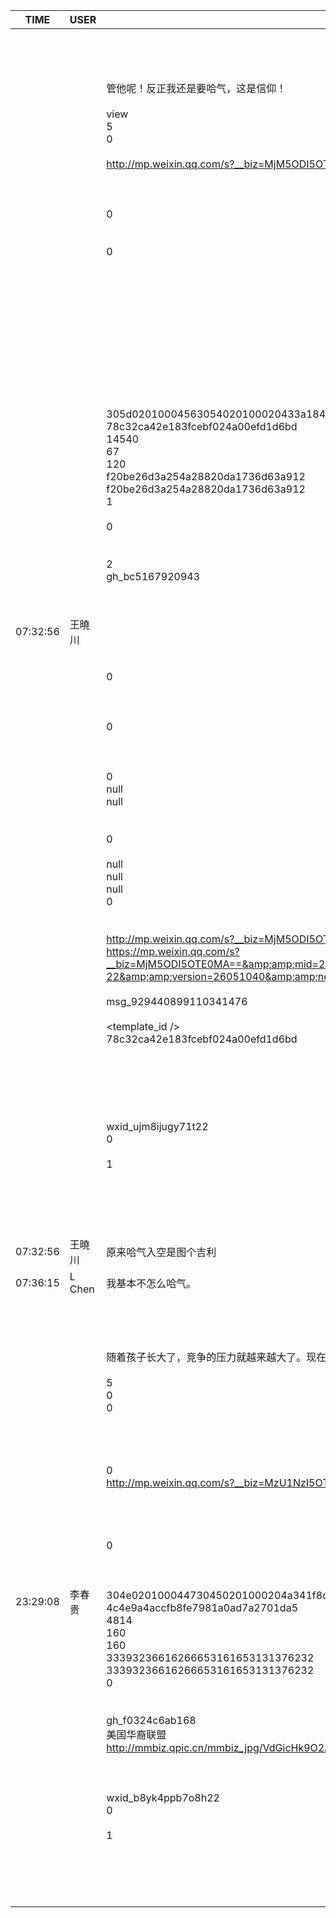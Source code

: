 TIME | USER | MESSAGE
--- | --- | ---
07:32:56 | 王曉川 | <?xml version="1.0"?><br/><msg><br/>	<appmsg appid="" sdkver="0"><br/>		<title>投纸飞机前的“哈气”有什么用？多年的疑问终于得到中国工程院院士的解答了！想不到啊……</title><br/>		<des>管他呢！反正我还是要哈气，这是信仰！</des><br/>		<username /><br/>		<action>view</action><br/>		<type>5</type><br/>		<showtype>0</showtype><br/>		<content /><br/>		<url>http://mp.weixin.qq.com/s?__biz=MjM5ODI5OTE0MA==&amp;amp;mid=2651569321&amp;amp;idx=2&amp;amp;sn=3b6ca3c64fbc37b1170a7c1110125360&amp;amp;chksm=bd33cfc28a4446d494bcb441843b7bb35696ed23d9838038dd7aac5cccee1e730f17480d7cf7&amp;amp;mpshare=1&amp;amp;scene=1&amp;amp;srcid=1208ctlwcN08w9szJjVYpWi3#rd</url><br/>		<lowurl /><br/>		<dataurl /><br/>		<lowdataurl /><br/>		<contentattr>0</contentattr><br/>		<streamvideo><br/>			<streamvideourl /><br/>			<streamvideototaltime>0</streamvideototaltime><br/>			<streamvideotitle /><br/>			<streamvideowording /><br/>			<streamvideoweburl /><br/>			<streamvideothumburl /><br/>			<streamvideoaduxinfo /><br/>			<streamvideopublishid /><br/>		</streamvideo><br/>		<canvasPageItem><br/>			<canvasPageXml><![CDATA[]]></canvasPageXml><br/>		</canvasPageItem><br/>		<appattach><br/>			<attachid /><br/>			<cdnthumburl>305d02010004563054020100020433a184fe020310d95f020421c1cdcb02045a2a9487042f6175706170706d73675f316361623264303861323639633838345f313531323733393937343236375f3131333337340204010c00030201000400</cdnthumburl><br/>			<cdnthumbmd5>78c32ca42e183fcebf024a00efd1d6bd</cdnthumbmd5><br/>			<cdnthumblength>14540</cdnthumblength><br/>			<cdnthumbheight>67</cdnthumbheight><br/>			<cdnthumbwidth>120</cdnthumbwidth><br/>			<cdnthumbaeskey>f20be26d3a254a28820da1736d63a912</cdnthumbaeskey><br/>			<aeskey>f20be26d3a254a28820da1736d63a912</aeskey><br/>			<encryver>1</encryver><br/>			<fileext /><br/>			<islargefilemsg>0</islargefilemsg><br/>		</appattach><br/>		<extinfo /><br/>		<androidsource>2</androidsource><br/>		<sourceusername>gh_bc5167920943</sourceusername><br/>		<sourcedisplayname /><br/>		<commenturl /><br/>		<thumburl /><br/>		<mediatagname /><br/>		<messageaction><![CDATA[]]></messageaction><br/>		<messageext><![CDATA[]]></messageext><br/>		<emoticongift><br/>			<packageflag>0</packageflag><br/>			<packageid /><br/>		</emoticongift><br/>		<emoticonshared><br/>			<packageflag>0</packageflag><br/>			<packageid /><br/>		</emoticonshared><br/>		<designershared><br/>			<designeruin>0</designeruin><br/>			<designername>null</designername><br/>			<designerrediretcturl>null</designerrediretcturl><br/>		</designershared><br/>		<emotionpageshared><br/>			<tid>0</tid><br/>			<title>null</title><br/>			<desc>null</desc><br/>			<iconUrl>null</iconUrl><br/>			<secondUrl>null</secondUrl><br/>			<pageType>0</pageType><br/>		</emotionpageshared><br/>		<webviewshared><br/>			<shareUrlOriginal>http://mp.weixin.qq.com/s?__biz=MjM5ODI5OTE0MA==&amp;amp;mid=2651569321&amp;amp;idx=2&amp;amp;sn=3b6ca3c64fbc37b1170a7c1110125360&amp;amp;chksm=bd33cfc28a4446d494bcb441843b7bb35696ed23d9838038dd7aac5cccee1e730f17480d7cf7&amp;amp;mpshare=1&amp;amp;scene=1&amp;amp;srcid=1208ctlwcN08w9szJjVYpWi3&amp;amp;from=groupmessage#rd</shareUrlOriginal><br/>			<shareUrlOpen>https://mp.weixin.qq.com/s?__biz=MjM5ODI5OTE0MA==&amp;amp;mid=2651569321&amp;amp;idx=2&amp;amp;sn=3b6ca3c64fbc37b1170a7c1110125360&amp;amp;chksm=bd33cfc28a4446d494bcb441843b7bb35696ed23d9838038dd7aac5cccee1e730f17480d7cf7&amp;amp;mpshare=1&amp;amp;scene=1&amp;amp;srcid=1208ctlwcN08w9szJjVYpWi3&amp;amp;from=groupmessage&amp;amp;ascene=1&amp;amp;devicetype=android-22&amp;amp;version=26051040&amp;amp;nettype=WIFI&amp;amp;abtest_cookie=AwABAAoADAANAAgAI4geAE%2BIHgBiiB4Ad4geAIGIHgD8iB4AEIkeAPGJHgABAMOJHgA%3D&amp;amp;pass_ticket=6s5f%2FRDjHbjCmDUv%2BiF4mTsgfsfZZgmxIkLqURsq8wiPRICHHLtaXVqPPKStJNsP&amp;amp;wx_header=1</shareUrlOpen><br/>			<jsAppId /><br/>			<publisherId>msg_929440899110341476</publisherId><br/>		</webviewshared><br/>		<template_id /><br/>		<md5>78c32ca42e183fcebf024a00efd1d6bd</md5><br/>		<weappinfo><br/>			<username /><br/>			<appid /><br/>		</weappinfo><br/>		<statextstr /><br/>	</appmsg><br/>	<fromusername>wxid_ujm8ijugy71t22</fromusername><br/>	<scene>0</scene><br/>	<appinfo><br/>		<version>1</version><br/>		<appname></appname><br/>	</appinfo><br/>	<commenturl></commenturl><br/></msg><br/><br/>
07:32:56 | 王曉川 | 原来哈气入空是图个吉利
07:36:15 | L Chen | 我基本不怎么哈气。
23:29:08 | 李春贵 | <?xml version="1.0"?><br/><msg><br/>	<appmsg appid="" sdkver="0"><br/>		<title>培养男子汉（四）天生我才必有用</title><br/>		<des>随着孩子长大了，竞争的压力就越来越大了。现在，孩子的青春时期的压力已经变得有些过分了。我在《老钱：浅议“</des><br/>		<action /><br/>		<type>5</type><br/>		<showtype>0</showtype><br/>		<soundtype>0</soundtype><br/>		<mediatagname /><br/>		<messageext /><br/>		<messageaction /><br/>		<content /><br/>		<contentattr>0</contentattr><br/>		<url>http://mp.weixin.qq.com/s?__biz=MzU1NzI5OTUxOA==&amp;amp;mid=2247483887&amp;amp;idx=1&amp;amp;sn=f7616904611ae81ef489d1c68dc9962b&amp;amp;chksm=fc36a3becb412aa8e2a926cb908f00ed9ca06e90c0e07cd1b188647abbe5cf24faa90fae83b1&amp;amp;mpshare=1&amp;amp;scene=1&amp;amp;srcid=1209ZiWFT8FW31pewJnyHt1H#rd</url><br/>		<lowurl /><br/>		<dataurl /><br/>		<lowdataurl /><br/>		<appattach><br/>			<totallen>0</totallen><br/>			<attachid /><br/>			<emoticonmd5 /><br/>			<fileext /><br/>			<cdnthumburl>304e020100044730450201000204a341f8d2020310d95f020430c1cdcb02045a2b29310420777869645f7371666a71716a626a636370313233385f313531323737383033320204010c00030201000400</cdnthumburl><br/>			<cdnthumbmd5>4c4e9a4accfb8fe7981a0ad7a2701da5</cdnthumbmd5><br/>			<cdnthumblength>4814</cdnthumblength><br/>			<cdnthumbwidth>160</cdnthumbwidth><br/>			<cdnthumbheight>160</cdnthumbheight><br/>			<cdnthumbaeskey>33393236616266653161653131376232</cdnthumbaeskey><br/>			<aeskey>33393236616266653161653131376232</aeskey><br/>			<encryver>0</encryver><br/>		</appattach><br/>		<extinfo /><br/>		<sourceusername>gh_f0324c6ab168</sourceusername><br/>		<sourcedisplayname>美国华裔联盟</sourcedisplayname><br/>		<thumburl>http://mmbiz.qpic.cn/mmbiz_jpg/VdGicHk9O2AfUUNesyFO1sblTW0UcJlnYHNMVqCiaiaMjldyP0Y9uAwOICMMVlvH7aoq8iaAlXPre9Pk9ibjrKkibkeA/300?wx_fmt=jpeg&amp;amp;wxfrom=1</thumburl><br/>		<md5 /><br/>		<statextstr /><br/>	</appmsg><br/>	<fromusername>wxid_b8yk4ppb7o8h22</fromusername><br/>	<scene>0</scene><br/>	<appinfo><br/>		<version>1</version><br/>		<appname></appname><br/>	</appinfo><br/>	<commenturl></commenturl><br/></msg><br/><br/>
